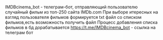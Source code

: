 IMDBcinema_bot - телеграм-бот, отправляющий пользователю случайный фильм из топ-250 сайта IMDb.com
При выборе итересных на взгляд пользователя фильмов формируется txt файл со списком фильмов,есть возможность получить файл
Процесс добавления списка фильмов в бд дорабатывается
https://t.me/IMDBcinema_bot - ссылка на телеграм бот
